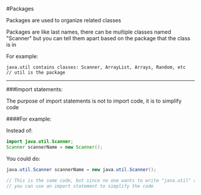 #Packages

Packages are used to organize related classes

Packages are like last names, there can be multiple classes named "Scanner" but you can tell them apart based on the package that the class is in

For example:

```
java.util contains classes: Scanner, ArrayList, Arrays, Random, etc
// util is the package
```

***

###Import statements:

The purpose of import statements is not to import code, it is to simplify code

####For example:

Instead of:

```java
import java.util.Scanner;
Scanner scannerName = new Scanner();
```
You could do:

```java
java.util.Scanner scannerName = new java.util.Scanner();

// This is the same code, but since no one wants to write "java.util" a hundred times,
// you can use an import statement to simplify the code
```
